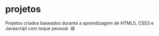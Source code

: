# projetos
Projetos criados baseados durante a aprendizagem de HTML5, CSS3 e Javascript com toque pessoal. 😄
